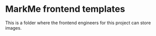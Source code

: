 <h1>MarkMe frontend templates</h1>

<p>This is a folder where the frontend engineers for this project can store images.</p>
